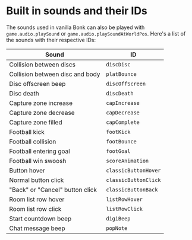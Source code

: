 # Built in sounds and their IDs

The sounds used in vanilla Bonk can also be played with `game.audio.playSound` or `game.audio.playSoundAtWorldPos`. Here's a list of the sounds with their respective IDs:

| Sound                           | ID                   |
|---------------------------------|----------------------|
| Collision between discs         | `discDisc`           |
| Collision between disc and body | `platBounce`         |
| Disc offscreen beep             | `discOffScreen`      |
| Disc death                      | `discDeath`          |
| Capture zone increase           | `capIncrease`        |
| Capture zone decrease           | `capDecrease`        |
| Capture zone filled             | `capComplete`        |
| Football kick                   | `footKick`           |
| Football collision              | `footBounce`         |
| Football entering goal          | `footGoal`           |
| Football win swoosh             | `scoreAnimation`     |
| Button hover                    | `classicButtonHover` |
| Normal button click             | `classicButtonClick` |
| "Back" or "Cancel" button click | `classicButtonBack`  |
| Room list row hover             | `listRowHover`       |
| Room list row click             | `listRowClick`       |
| Start countdown beep            | `digiBeep`           |
| Chat message beep               | `popNote`            |